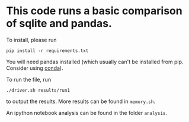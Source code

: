 # This code runs a basic comparison of sqlite and pandas.

To install, please run
```
pip install -r requirements.txt
```

You will need pandas installed (which usually can't be installed from pip.  Consider using [conda](http://conda.pydata.org/docs/)).

To run the file, run
```
./driver.sh results/run1
```
to output the results.  More results can be found in `memory.sh`.

An ipython notebook analysis can be found in the folder `analysis`.

